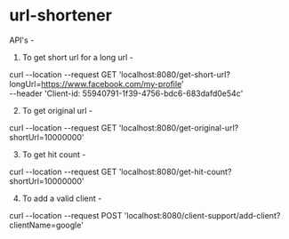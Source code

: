 # url-shortener

API's - 

1) To get short url for a long url -

curl --location --request GET 'localhost:8080/get-short-url?longUrl=https://www.facebook.com/my-profile' \
--header 'Client-id: 55940791-1f39-4756-bdc6-683dafd0e54c'

2) To get original url -

curl --location --request GET 'localhost:8080/get-original-url?shortUrl=10000000'

3) To get hit count - 

curl --location --request GET 'localhost:8080/get-hit-count?shortUrl=10000000'

4) To add a valid client - 

curl --location --request POST 'localhost:8080/client-support/add-client?clientName=google'

